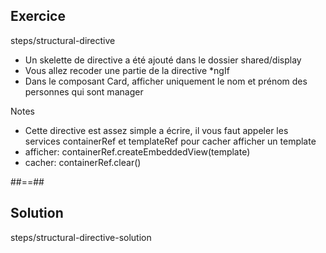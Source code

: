 <!-- .slide: class="sfeir-bg-pink exercice" -->
## Exercice
<span class="center bold">steps/structural-directive</span>
<br>
- Un skelette de directive a été ajouté dans le dossier shared/display
- Vous allez recoder une partie de la directive *ngIf
- Dans le composant Card, afficher uniquement le nom et prénom des personnes qui sont manager

Notes
- Cette directive est assez simple a écrire, il vous faut appeler les services containerRef et templateRef pour cacher afficher un template
- afficher: containerRef.createEmbeddedView(template)
- cacher: containerRef.clear()

##==##

<!-- .slide: class="sfeir-bg-blue exercice" -->
## Solution
<span class="full-center bold">steps/structural-directive-solution</span>
